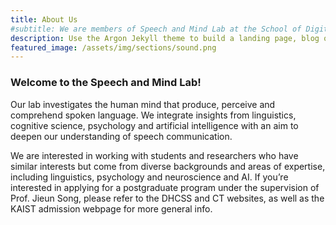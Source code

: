 ```yaml
---
title: About Us
#subtitle: We are members of Speech and Mind Lab at the School of Digital Humanities and Computational Social Sciences and the Graduate School of Culture Technology, KAIST.
description: Use the Argon Jekyll theme to build a landing page, blog or complete website.
featured_image: /assets/img/sections/sound.png
---
```


### Welcome to the Speech and Mind Lab!

Our lab investigates the human mind that produce, perceive and comprehend spoken language. We integrate insights from linguistics, cognitive science, psychology and artificial intelligence with an aim to deepen our understanding of speech communication.

We are interested in working with students and researchers who have similar interests but come from diverse backgrounds and areas of expertise, including linguistics, psychology and neuroscience and AI. If you’re interested in applying for a postgraduate program under the supervision of Prof. Jieun Song, please refer to the DHCSS and CT websites, as well as the KAIST admission webpage for more general info.
